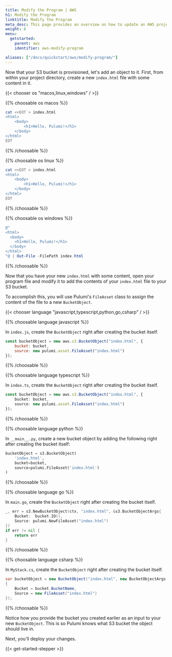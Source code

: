 ```yaml
---
title: Modify the Program | AWS
h1: Modify the Program
linktitle: Modify the Program
meta_desc: This page provides an overview on how to update an AWS project from a Pulumi program.
weight: 6
menu:
  getstarted:
    parent: aws
    identifier: aws-modify-program

aliases: ["/docs/quickstart/aws/modify-program/"]
---
```


Now that your S3 bucket is provisioned, let's add an object to it. First, from within your project directory, create a new `index.html` file with some content in it.

{{< chooser os "macos,linux,windows" / >}}

{{% choosable os macos %}}

```bash
cat <<EOT > index.html
<html>
    <body>
        <h1>Hello, Pulumi!</h1>
    </body>
</html>
EOT
```

{{% /choosable %}}

{{% choosable os linux %}}

```bash
cat <<EOT > index.html
<html>
    <body>
        <h1>Hello, Pulumi!</h1>
    </body>
</html>
EOT
```

{{% /choosable %}}

{{% choosable os windows %}}

```powershell
@"
<html>
  <body>
    <h1>Hello, Pulumi!</h1>
  </body>
</html>
"@ | Out-File -FilePath index.html
```

{{% /choosable %}}

Now that you have your new `index.html` with some content, open your program file and modify it to add the contents of your `index.html` file to your S3 bucket.

To accomplish this, you will use Pulumi's `FileAsset` class to assign the content of the file to a new  `BucketObject`.

{{< chooser language "javascript,typescript,python,go,csharp" / >}}

{{% choosable language javascript %}}

In `index.js`, create the `BucketObject` right after creating the bucket itself.

```javascript
const bucketObject = new aws.s3.BucketObject("index.html", {
    bucket: bucket,
    source: new pulumi.asset.FileAsset("index.html")
});
```

{{% /choosable %}}

{{% choosable language typescript %}}

In `index.ts`, create the `BucketObject` right after creating the bucket itself.

```typescript
const bucketObject = new aws.s3.BucketObject("index.html", {
    bucket: bucket,
    source: new pulumi.asset.FileAsset("index.html")
});
```

{{% /choosable %}}

{{% choosable language python %}}

In `__main__.py`, create a new bucket object by adding the following right after creating the bucket itself:

```python
bucketObject = s3.BucketObject(
    'index.html',
    bucket=bucket,
    source=pulumi.FileAsset('index.html')
)
```

{{% /choosable %}}

{{% choosable language go %}}

In `main.go`, create the `BucketObject` right after creating the bucket itself.

```go
_, err = s3.NewBucketObject(ctx, "index.html", &s3.BucketObjectArgs{
    Bucket:  bucket.ID(),
    Source: pulumi.NewFileAsset("index.html")
})
if err != nil {
    return err
}
```

{{% /choosable %}}

{{% choosable language csharp %}}

In `MyStack.cs`, create the `BucketObject` right after creating the bucket itself.

```csharp
var bucketObject = new BucketObject("index.html", new BucketObjectArgs
{
    Bucket = bucket.BucketName,
    Source = new FileAsset("index.html")
});
```

{{% /choosable %}}

Notice how you provide the bucket you created earlier as an input to your new `BucketObject`. This is so Pulumi knows what S3 bucket the object should live in.

Next, you'll deploy your changes.

{{< get-started-stepper >}}

